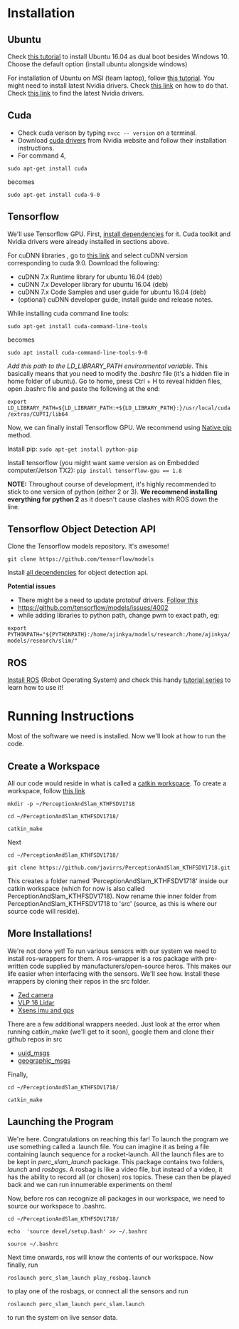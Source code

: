 # Installation 

## Ubuntu
Check [this tutorial](https://youtu.be/qNeJvujdB-0) to install Ubuntu 16.04 as dual boot besides Windows 10. Choose the default option (install ubuntu alongside windows)

For installation of Ubuntu on MSI (team laptop), follow [this tutorial](https://medium.com/@gentra/how-to-install-ubuntu-16-04-on-msi-ge62-6qc-ae4f30f50465). You might need to install latest Nvidia drivers. Check [this link](https://tecadmin.net/install-latest-nvidia-drivers-ubuntu/) on how to do that. Check [this link](http://www.nvidia.com/Download/index.aspx?lang=en-us) to find the latest Nvidia drivers.

## Cuda
- Check cuda verison by typing `nvcc -- version` on a terminal. 
- Download [cuda drivers](https://developer.nvidia.com/cuda-90-download-archive?target_os=Linux&target_arch=x86_64&target_distro=Ubuntu&target_version=1604&target_type=debnetwork
) from Nvidia website and follow their installation instructions. 
- For command 4, 

`sudo apt-get install cuda` 

becomes 

`sudo apt-get install cuda-9-0`

## Tensorflow
We'll use Tensorflow GPU. First, [install dependencies](https://www.tensorflow.org/install/install_linux#tensorflow_gpu_support) for it. Cuda toolkit and Nvidia drivers were already installed in sections above. 

For cuDNN libraries , go to [this link](https://developer.nvidia.com/rdp/cudnn-archive) and select cuDNN version corresponding to cuda 9.0. Download the following:
- cuDNN 7.x Runtime library for ubuntu 16.04 (deb)
- cuDNN 7.x Developer library for ubuntu 16.04 (deb)
- cuDNN 7.x Code Samples and user guide for ubuntu 16.04 (deb)
- (optional) cuDNN developer guide, install guide and release notes.

While installing cuda command line tools:

`sudo apt-get install cuda-command-line-tools`

becomes

`sudo apt install cuda-command-line-tools-9-0`

*Add this path to the LD_LIBRARY_PATH environmental variable*. This basically means that you need to modify the *.bashrc* file (it's a hidden file in home folder of ubuntu). Go to home, press Ctrl + H to reveal hidden files, open .bashrc file and paste the following at the end:

`export LD_LIBRARY_PATH=${LD_LIBRARY_PATH:+${LD_LIBRARY_PATH}:}/usr/local/cuda/extras/CUPTI/lib64`

Now, we can finally install Tensorflow GPU. We recommend using [Native pip](https://www.tensorflow.org/install/install_linux#InstallingNativePip) method. 

Install pip: `sudo apt-get install python-pip`

Install tensorflow (you might want same version as on Embedded computer/Jetson TX2): `pip install tensorflow-gpu == 1.8`

**NOTE:** Throughout course of development, it's highly recommended to stick to one version of python (either 2 or 3). **We recommend installing everything for python 2** as it doesn't cause clashes with ROS down the line.

## Tensorflow Object Detection API
Clone the Tensorflow models repository. It's awesome!

`git clone https://github.com/tensorflow/models` 

Install [all dependencies](https://github.com/tensorflow/models/blob/master/research/object_detection/g3doc/installation.md
) for object detection api.

**Potential issues**

- There might be a need to update protobuf drivers. [Follow this](https://gist.github.com/sofyanhadia/37787e5ed098c97919b8c593f0ec44d8)
- https://github.com/tensorflow/models/issues/4002
- while adding libraries to python path, change pwm to exact path, eg:

`export PYTHONPATH="${PYTHONPATH}:/home/ajinkya/models/research:/home/ajinkya/models/research/slim/"`

## ROS
[Install ROS](http://wiki.ros.org/kinetic/Installation/Ubuntu) (Robot Operating System) and check this handy [tutorial series](https://www.youtube.com/playlist?list=PLk51HrKSBQ8-jTgD0qgRp1vmQeVSJ5SQC) to learn how to use it!

# Running Instructions
Most of the software we need is installed. Now we'll look at how to run the code.

## Create a Workspace
All our code would reside in what is called a [catkin workspace](http://wiki.ros.org/catkin/workspaces). To create a workspace, follow [this link](http://wiki.ros.org/catkin/Tutorials/create_a_workspace) 

`mkdir -p ~/PerceptionAndSlam_KTHFSDV1718`

`cd ~/PerceptionAndSlam_KTHFSDV1718/`

`catkin_make`

Next

`cd ~/PerceptionAndSlam_KTHFSDV1718/`

`git clone https://github.com/javirrs/PerceptionAndSlam_KTHFSDV1718.git`

This creates a folder named 'PerceptionAndSlam_KTHFSDV1718' inside our catkin workspace (which for now is also called PerceptionAndSlam_KTHFSDV1718). Now rename thie inner folder from PerceptionAndSlam_KTHFSDV1718 to 'src' (source, as this is where our source code will reside). 

## More Installations!
We're not done yet! To run various sensors with our system we need to install ros-wrappers for them. A ros-wrapper is a ros package with pre-written code supplied by manufacturers/open-source heros. This makes our life easier when interfacing with the sensors. We'll see how. Install these wrappers by cloning their repos in the src folder.
- [Zed camera](https://github.com/stereolabs/zed-ros-wrapper)
- [VLP 16 Lidar](http://wiki.ros.org/velodyne/Tutorials/Getting%20Started%20with%20the%20Velodyne%20VLP16)
- [Xsens imu and gps](https://github.com/xsens/xsens_mti_ros_node)

There are a few additional wrappers needed. Just look at the error when running catkin_make (we'll get to it soon), google them and clone their github repos in src
- [uuid_msgs](https://github.com/ros-geographic-info/unique_identifier)
- [geographic_msgs](https://github.com/ros-geographic-info/geographic_info)

Finally, 

`cd ~/PerceptionAndSlam_KTHFSDV1718/`

`catkin_make`

## Launching the Program
We're here. Congratulations on reaching this far! To launch the program we use something called a .launch file. You can imagine it as being a file containing launch sequence for a rocket-launch. All the launch files are to be kept in *perc_slam_launch* package. This package contains two folders, *launch* and *rosbags*. A rosbag is like a video file, but instead of a video, it has the ability to record all (or chosen) ros topics. These can then be played back and we can run innumerable experiments on them! 

Now, before ros can recognize all packages in our workspace, we need to source our workspace to .bashrc. 

`cd ~/PerceptionAndSlam_KTHFSDV1718/`

`echo  'source devel/setup.bash' >> ~/.bashrc`

`source ~/.bashrc`

Next time onwards, ros will know the contents of our workspace. Now finally, run

`roslaunch perc_slam_launch play_rosbag.launch`

to play one of the rosbags, or connect all the sensors and run

`roslaunch perc_slam_launch perc_slam.launch`

to run the system on live sensor data.
